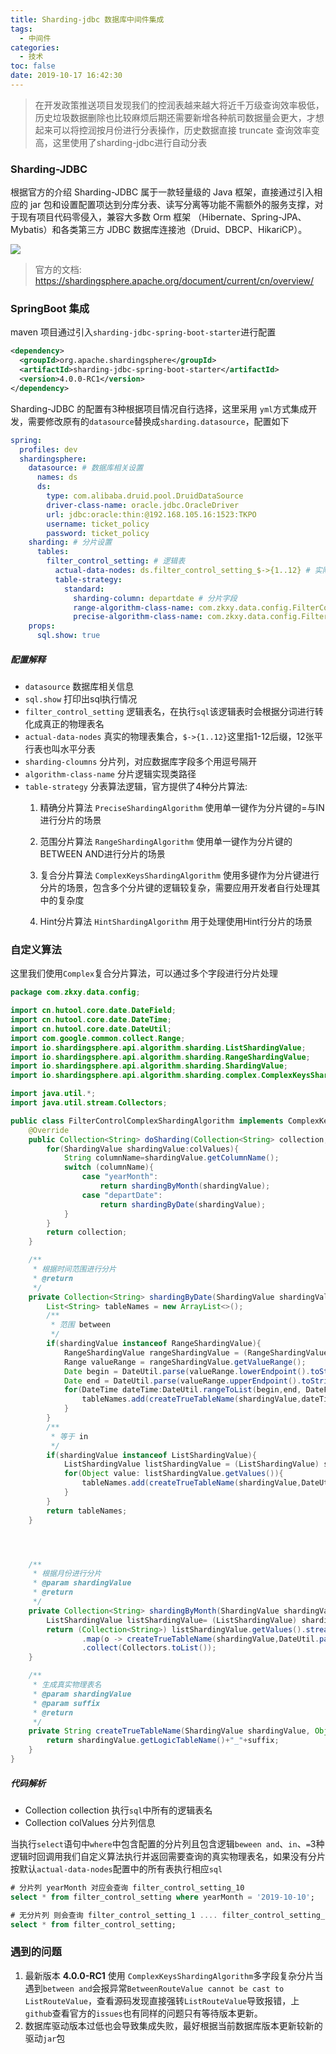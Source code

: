 ```yaml
---
title: Sharding-jdbc 数据库中间件集成
tags:
  - 中间件
categories:
  - 技术
toc: false
date: 2019-10-17 16:42:30
---
```


> 在开发政策推送项目发现我们的控润表越来越大将近千万级查询效率极低，历史垃圾数据删除也比较麻烦后期还需要新增各种航司数据量会更大，才想起来可以将控润按月份进行分表操作，历史数据直接 truncate 查询效率变高，这里使用了sharding-jdbc进行自动分表


### Sharding-JDBC
根据官方的介绍 Sharding-JDBC 属于一款轻量级的 Java 框架，直接通过引入相应的 jar 包和设置配置项达到分库分表、读写分离等功能不需额外的服务支撑，对于现有项目代码零侵入，兼容大多数 Orm 框架 （Hibernate、Spring-JPA、Mybatis）和各类第三方 JDBC 数据库连接池（Druid、DBCP、HikariCP）。

![](/images/sharding-jdbc.png)

> 官方的文档: https://shardingsphere.apache.org/document/current/cn/overview/

### SpringBoot 集成
maven 项目通过引入`sharding-jdbc-spring-boot-starter`进行配置
``` xml
<dependency>
  <groupId>org.apache.shardingsphere</groupId>
  <artifactId>sharding-jdbc-spring-boot-starter</artifactId>
  <version>4.0.0-RC1</version>
</dependency>
```

Sharding-JDBC 的配置有3种根据项目情况自行选择，这里采用 `yml`方式集成开发，需要修改原有的`datasource`替换成`sharding.datasource`，配置如下

``` yml
spring:
  profiles: dev
  shardingsphere:
    datasource: # 数据库相关设置
      names: ds
      ds:
        type: com.alibaba.druid.pool.DruidDataSource
        driver-class-name: oracle.jdbc.OracleDriver
        url: jdbc:oracle:thin:@192.168.105.16:1523:TKPO
        username: ticket_policy
        password: ticket_policy
    sharding: # 分片设置
      tables:
        filter_control_setting: # 逻辑表
          actual-data-nodes: ds.filter_control_setting_$->{1..12} # 实际物理表集合
          table-strategy:
            standard:
              sharding-column: departdate # 分片字段
              range-algorithm-class-name: com.zkxy.data.config.FilterControlRangeShardingAlgorithm
              precise-algorithm-class-name: com.zkxy.data.config.FilterControlPreciseShardingAlgorithm
    props:
      sql.show: true
```

##### 配置解释
- `datasource` 数据库相关信息
- `sql.show` 打印出sql执行情况
- `filter_control_setting` 逻辑表名，在执行`sql`该逻辑表时会根据分词进行转化成真正的物理表名
- `actual-data-nodes` 真实的物理表集合，`$->{1..12}`这里指1-12后缀，12张平行表也叫水平分表
- `sharding-cloumns` 分片列，对应数据库字段多个用逗号隔开
- `algorithm-class-name` 分片逻辑实现类路径
- `table-strategy` 分表算法逻辑，官方提供了4种分片算法:
	1. 精确分片算法 `PreciseShardingAlgorithm` 使用单一键作为分片键的=与IN进行分片的场景
	
	2. 范围分片算法 `RangeShardingAlgorithm` 使用单一键作为分片键的BETWEEN AND进行分片的场景
	
	3. 复合分片算法 `ComplexKeysShardingAlgorithm` 使用多键作为分片键进行分片的场景，包含多个分片键的逻辑较复杂，需要应用开发者自行处理其中的复杂度
	
	4. Hint分片算法 `HintShardingAlgorithm` 用于处理使用Hint行分片的场景

### 自定义算法
这里我们使用`Complex`复合分片算法，可以通过多个字段进行分片处理

``` java
package com.zkxy.data.config;

import cn.hutool.core.date.DateField;
import cn.hutool.core.date.DateTime;
import cn.hutool.core.date.DateUtil;
import com.google.common.collect.Range;
import io.shardingsphere.api.algorithm.sharding.ListShardingValue;
import io.shardingsphere.api.algorithm.sharding.RangeShardingValue;
import io.shardingsphere.api.algorithm.sharding.ShardingValue;
import io.shardingsphere.api.algorithm.sharding.complex.ComplexKeysShardingAlgorithm;

import java.util.*;
import java.util.stream.Collectors;

public class FilterControlComplexShardingAlgorithm implements ComplexKeysShardingAlgorithm {
    @Override
    public Collection<String> doSharding(Collection<String> collection, Collection<ShardingValue> colValues) {
        for(ShardingValue shardingValue:colValues){
            String columnName=shardingValue.getColumnName();
            switch (columnName){
                case "yearMonth":
                    return shardingByMonth(shardingValue);
                case "departDate":
                    return shardingByDate(shardingValue);
            }
        }
        return collection;
    }

    /**
     * 根据时间范围进行分片
     * @return
     */
    private Collection<String> shardingByDate(ShardingValue shardingValue){
        List<String> tableNames = new ArrayList<>();
        /**
         * 范围 between
         */
        if(shardingValue instanceof RangeShardingValue){
            RangeShardingValue rangeShardingValue = (RangeShardingValue) shardingValue;
            Range valueRange = rangeShardingValue.getValueRange();
            Date begin = DateUtil.parse(valueRange.lowerEndpoint().toString());
            Date end = DateUtil.parse(valueRange.upperEndpoint().toString());
            for(DateTime dateTime:DateUtil.rangeToList(begin,end, DateField.MONTH)){
                tableNames.add(createTrueTableName(shardingValue,dateTime.month()+1));
            }
        }
        /**
         * 等于 in
         */
        if(shardingValue instanceof ListShardingValue){
            ListShardingValue listShardingValue = (ListShardingValue) shardingValue;
            for(Object value: listShardingValue.getValues()){
                tableNames.add(createTrueTableName(shardingValue,DateUtil.parse(value.toString()).month()+1));
            }
        }
        return tableNames;
    }




    /**
     * 根据月份进行分片
     * @param shardingValue
     * @return
     */
    private Collection<String> shardingByMonth(ShardingValue shardingValue){
        ListShardingValue listShardingValue= (ListShardingValue) shardingValue;
        return (Collection<String>) listShardingValue.getValues().stream()
                .map(o -> createTrueTableName(shardingValue,DateUtil.parse(o+"","yyyy-MM").month()+1))
                .collect(Collectors.toList());
    }

    /**
     * 生成真实物理表名
     * @param shardingValue
     * @param suffix
     * @return
     */
    private String createTrueTableName(ShardingValue shardingValue, Object suffix){
        return shardingValue.getLogicTableName()+"_"+suffix;
    }
}

```

##### 代码解析
- Collection<String> collection 执行`sql`中所有的逻辑表名
- Collection<ShardingValue> colValues 分片列信息

当执行`select`语句中`where`中包含配置的分片列且包含逻辑`beween and`、`in`、`=`3种逻辑时回调用我们自定义算法执行并返回需要查询的真实物理表名，如果没有分片按默认`actual-data-nodes`配置中的所有表执行相应`sql`

``` sql
# 分片列 yearMonth 对应会查询 filter_control_setting_10
select * from filter_control_setting where yearMonth = '2019-10-10';

# 无分片列 则会查询 filter_control_setting_1 .... filter_control_setting_12 一共12张表信息归并返回结果
select * from filter_control_setting;
```

### 遇到的问题
1. 最新版本 __4.0.0-RC1__ 使用 `ComplexKeysShardingAlgorithm`多字段复杂分片当遇到`between and`会报异常`BetweenRouteValue cannot be cast to ListRouteValue`，查看源码发现直接强转`ListRouteValue`导致报错，上`github`查看官方的`issues`也有同样的问题只有等待版本更新。
2. 数据库驱动版本过低也会导致集成失败，最好根据当前数据库版本更新较新的驱动`jar`包